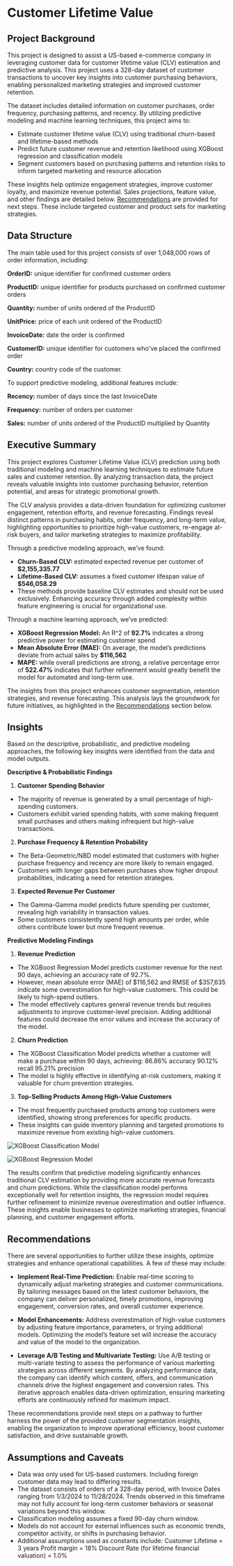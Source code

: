 # Customer Lifetime Value 

## Project Background

This project is designed to assist a US-based e-commerce company in leveraging customer data for customer lifetime value (CLV) estimation and predictive analysis. This project uses a 328-day dataset of customer transactions to uncover key insights into customer purchasing behaviors, enabling personalized marketing strategies and improved customer retention.

The dataset includes detailed information on customer purchases, order frequency, purchasing patterns, and recency. By utilizing predictive modeling and machine learning techniques, this project aims to:

-	Estimate customer lifetime value (CLV) using traditional churn-based and lifetime-based methods
-	Predict future customer revenue and retention likelihood using XGBoost regression and classification models
-	Segment customers based on purchasing patterns and retention risks to inform targeted marketing and resource allocation

These insights help optimize engagement strategies, improve customer loyalty, and maximize revenue potential. Sales projections, feature value, and other findings are detailed below. [Recommendations](https://github.com/hallie-marshall/ecommerce-churn-clv/edit/main/README.md#recommendations) are provided for next steps. These include targeted customer and product sets for marketing strategies. 

## Data Structure

The main table used for this project consists of over 1,048,000 rows of order information, including:

**OrderID:** unique identifier for confirmed customer orders

**ProductID:** unique identifier for products purchased on confirmed customer orders

**Quantity:** number of units ordered of the ProductID 

**UnitPrice:** price of each unit ordered of the ProductID

**InvoiceDate:** date the order is confirmed

**CustomerID:** unique identifier for customers who've placed the confirmed order

**Country:** country code of the customer. 

To support predictive modeling, additional features include:

**Recency:** number of days since the last InvoiceDate

**Frequency:** number of orders per customer

**Sales:** number of units ordered of the ProductID multiplied by Quantity


## Executive Summary

This project explores Customer Lifetime Value (CLV) prediction using both traditional modeling and machine learning techniques to estimate future sales and customer retention. By analyzing transaction data, the project reveals valuable insights into customer purchasing behavior, retention potential, and areas for strategic promotional growth.

The CLV analysis provides a data-driven foundation for optimizing customer engagement, retention efforts, and revenue forecasting. Findings reveal distinct patterns in purchasing habits, order frequency, and long-term value, highlighting opportunities to prioritize high-value customers, re-engage at-risk buyers, and tailor marketing strategies to maximize profitability.

Through a predictive modeling approach, we’ve found:
-	**Churn-Based CLV:** estimated expected revenue per customer of **$2,155,335.77**
-	**Lifetime-Based CLV:** assumes a fixed customer lifespan value of **$546,058.29**
-	These methods provide baseline CLV estimates and should not be used exclusively. Enhancing accuracy through added complexity within feature engineering is crucial for organizational use.


Through a machine learning approach, we’ve predicted:
-	**XGBoost Regression Model:** An R^2 of **92.7%** indicates a strong predictive power for estimating customer spend
-	**Mean Absolute Error (MAE):** On average, the model’s predictions deviate from actual sales by **$116,562**
-	**MAPE:** while overall predictions are strong, a relative percentage error of **522.47%** indicates that further refinement would greatly benefit the model for automated and long-term use.

 
The insights from this project enhances customer segmentation, retention strategies, and revenue forecasting. This analysis lays the groundwork for future initiatives, as highlighted in the [Recommendations](https://github.com/hallie-marshall/ecommerce-churn-clv/edit/main/README.md#recommendations) section below.

## Insights

Based on the descriptive, probabilistic, and predictive modeling approaches, the following key insights were identified from the data and model outputs.

**Descriptive & Probabilistic Findings**

1.	**Customer Spending Behavior**
-	The majority of revenue is generated by a small percentage of high-spending customers.
-	Customers exhibit varied spending habits, with some making frequent small purchases and others making infrequent but high-value transactions.
2.	**Purchase Frequency & Retention Probability**
-	The Beta-Geometric/NBD model estimated that customers with higher purchase frequency and recency are more likely to remain engaged.
-	Customers with longer gaps between purchases show higher dropout probabilities, indicating a need for retention strategies.
3.	**Expected Revenue Per Customer**
-	The Gamma-Gamma model predicts future spending per customer, revealing high variability in transaction values.
-	Some customers consistently spend high amounts per order, while others contribute lower but more frequent revenue.

**Predictive Modeling Findings**

1.	**Revenue Prediction**
-	The XGBoost Regression Model predicts customer revenue for the next 90 days, achieving an accuracy rate of 92.7%.
-	However, mean absolute error (MAE) of $116,562 and RMSE of $357,635 indicate some overestimation for high-value customers. This could be likely to high-spend outliers.
-	The model effectively captures general revenue trends but requires adjustments to improve customer-level precision. Adding additional features could decrease the error values and increase the accuracy of the model.

2.	**Churn Prediction**
-	The XGBoost Classification Model predicts whether a customer will make a purchase within 90 days, achieving:
86.86% accuracy
90.12% recall
95.21% precision
- The model is highly effective in identifying at-risk customers,  making it valuable for churn prevention strategies.

3.	**Top-Selling Products Among High-Value Customers**
-	The most frequently purchased products among top customers were identified, showing strong preferences for specific products.
-	These insights can guide inventory planning and targeted promotions to maximize revenue from existing high-value customers.


![XGBoost Classification Model](CLV_Classification.png)

![XGBoost Regression Model](CLV_Regression.png)


The results confirm that predictive modeling significantly enhances traditional CLV estimation by providing more accurate revenue forecasts and churn predictions. While the classification model performs exceptionally well for retention insights, the regression model requires further refinement to minimize revenue overestimation and outlier influence. These insights enable businesses to optimize marketing strategies, financial planning, and customer engagement efforts.

## Recommendations

There are several opportunities to further utilize these insights, optimize strategies and enhance operational capabilities. A few of these may include:

- **Implement Real-Time Prediction:** Enable real-time scoring to dynamically adjust marketing strategies and customer communications. By tailoring messages based on the latest customer behaviors, the company can deliver personalized, timely promotions, improving engagement, conversion rates, and overall customer experience.
  
- **Model Enhancements:** Address overestimation of high-value customers by adjusting feature importance, parameters, or trying additional models. Optimizing the model’s feature set will increase the accuracy and value of the model to the organization.
    
- **Leverage A/B Testing and Multivariate Testing:** Use A/B testing or multi-variate testing to assess the performance of various marketing strategies across different segments. By analyzing performance data, the company can identify which content, offers, and communication channels drive the highest engagement and conversion rates. This iterative approach enables data-driven optimization, ensuring marketing efforts are continuously refined for maximum impact.

These recommendations provide next steps on a pathway to further harness the power of the provided customer segmentation insights, enabling the organization to improve operational efficiency, boost customer satisfaction, and drive sustainable growth.

## Assumptions and Caveats

- Data was only used for US-based customers. Including foreign customer data may lead to differing results.
- The dataset consists of orders of a 328-day period, with Invoice Dates ranging from 1/3/2024 to 11/28/2024. Trends observed in this timeframe may not fully account for long-term customer behaviors or seasonal variations beyond this window.
- Classification modeling assumes a fixed 90-day churn window.
- Models do not account for external influences such as economic trends, competitor activity, or shifts in purchasing behavior. 
- Additional assumptions used as constants include:
	Customer Lifetime = 3 years
	Profit margin = 18%
	Discount Rate (for lifetime financial valuation) = 1.0%
